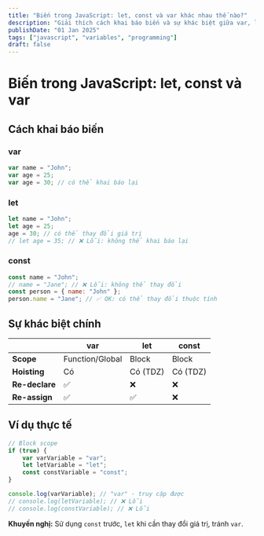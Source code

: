 ```yaml
---
title: "Biến trong JavaScript: let, const và var khác nhau thế nào?"
description: "Giải thích cách khai báo biến và sự khác biệt giữa var, let, const trong JavaScript"
publishDate: "01 Jan 2025"
tags: ["javascript", "variables", "programming"]
draft: false
---
```


# Biến trong JavaScript: let, const và var

## Cách khai báo biến

### var
```javascript
var name = "John";
var age = 25;
var age = 30; // có thể khai báo lại
```

### let 
```javascript
let name = "John";
let age = 25;
age = 30; // có thể thay đổi giá trị
// let age = 35; // ❌ Lỗi: không thể khai báo lại
```

### const
```javascript
const name = "John";
// name = "Jane"; // ❌ Lỗi: không thể thay đổi
const person = { name: "John" };
person.name = "Jane"; // ✅ OK: có thể thay đổi thuộc tính
```

## Sự khác biệt chính

| | var | let | const |
|---|---|---|---|
| **Scope** | Function/Global | Block | Block |
| **Hoisting** | Có | Có (TDZ) | Có (TDZ) |
| **Re-declare** | ✅ | ❌ | ❌ |
| **Re-assign** | ✅ | ✅ | ❌ |

## Ví dụ thực tế

```javascript
// Block scope
if (true) {
    var varVariable = "var";
    let letVariable = "let";
    const constVariable = "const";
}

console.log(varVariable); // "var" - truy cập được
// console.log(letVariable); // ❌ Lỗi
// console.log(constVariable); // ❌ Lỗi
```

**Khuyến nghị:** Sử dụng `const` trước, `let` khi cần thay đổi giá trị, tránh `var`.